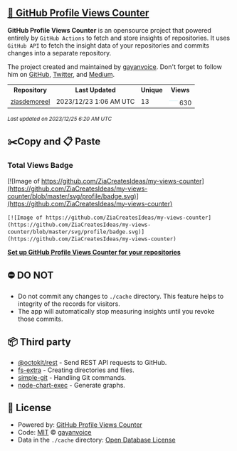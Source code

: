 ## [🚀 GitHub Profile Views Counter](https://github.com/gayanvoice/github-profile-views-counter)
**GitHub Profile Views Counter** is an opensource project that powered entirely by  `GitHub Actions` to fetch and store insights of repositories.
It uses `GitHub API` to fetch the insight data of your repositories and commits changes into a separate repository.

The project created and maintained by [gayanvoice](https://github.com/gayanvoice). Don't forget to follow him on [GitHub](https://github.com/gayanvoice), [Twitter](https://twitter.com/gayanvoice), and [Medium](https://gayanvoice.medium.com/).

<table>
	<tr>
		<th>
			Repository
		</th>
		<th>
			Last Updated
		</th>
		<th>
			Unique
		</th>
		<th>
			Views
		</th>
	</tr>
	<tr>
		<td>
			<a href="https://github.com/ZiaCreatesIdeas/my-views-counter/tree/master/readme/502510925/year.md">
				ziasdemoreel
			</a>
		</td>
		<td>
			2023/12/23 1:06 AM UTC
		</td>
		<td>
			13
		</td>
		<td>
			<img alt="Response time graph" src="https://github.com/ZiaCreatesIdeas/my-views-counter/raw/master/graph/502510925/small/year.png" height="20"> 630
		</td>
	</tr>
</table>

<small><i>Last updated on 2023/12/25 6:20 AM UTC</i></small>

## ✂️Copy and 📋 Paste
### Total Views Badge
[![Image of https://github.com/ZiaCreatesIdeas/my-views-counter](https://github.com/ZiaCreatesIdeas/my-views-counter/blob/master/svg/profile/badge.svg)](https://github.com/ZiaCreatesIdeas/my-views-counter)

```readme
[![Image of https://github.com/ZiaCreatesIdeas/my-views-counter](https://github.com/ZiaCreatesIdeas/my-views-counter/blob/master/svg/profile/badge.svg)](https://github.com/ZiaCreatesIdeas/my-views-counter)
```
[**Set up GitHub Profile Views Counter for your repositories**](https://github.com/gayanvoice/github-profile-views-counter)
## ⛔ DO NOT
- Do not commit any changes to `./cache` directory. This feature helps to integrity of the records for visitors.
- The app will automatically stop measuring insights until you revoke those commits.
## 📦 Third party

- [@octokit/rest](https://www.npmjs.com/package/@octokit/rest) - Send REST API requests to GitHub.
- [fs-extra](https://www.npmjs.com/package/fs-extra) - Creating directories and files.
- [simple-git](https://www.npmjs.com/package/simple-git) - Handling Git commands.
- [node-chart-exec](https://www.npmjs.com/package/node-chart-exec) - Generate graphs.
## 📄 License
- Powered by: [GitHub Profile Views Counter](https://github.com/gayanvoice/github-profile-views-counter)
- Code: [MIT](./LICENSE) © [gayanvoice](https://github.com/gayanvoice)
- Data in the `./cache` directory: [Open Database License](https://opendatacommons.org/licenses/odbl/1-0/)